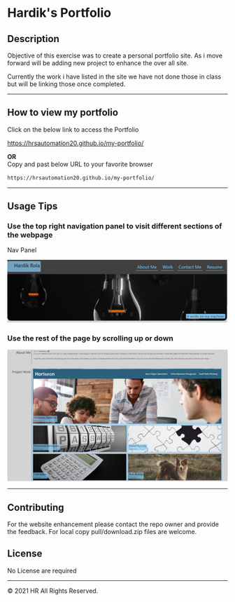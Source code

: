# Hardik's Portfolio

## Description

Objective of this exercise was to create a personal portfolio site. As i move forward will be adding new project to enhance the over all site.

Currently the work i have listed in the site we have not done those in class but will be linking those once completed.

---

## How to view my portfolio

Click on the below link to access the Portfolio

https://hrsautomation20.github.io/my-portfolio/

<b>OR</b><br> Copy and past below URL to your favorite browser

```html
https://hrsautomation20.github.io/my-portfolio/
```

---

## Usage Tips

### Use the top right navigation panel to visit different sections of the webpage

Nav Panel

![nav-menu](./assets/images/portfolioheader.PNG?raw=true "Navigational Menu")

### Use the rest of the page by scrolling up or down

![nav-menu](./assets/images/portfoliobody.PNG?raw-true "Body")

---

## Contributing

For the website enhancement please contact the repo owner and provide the feedback. For local copy pull/download.zip files are welcome.

## License

No License are required

---

© 2021 HR All Rights Reserved.
